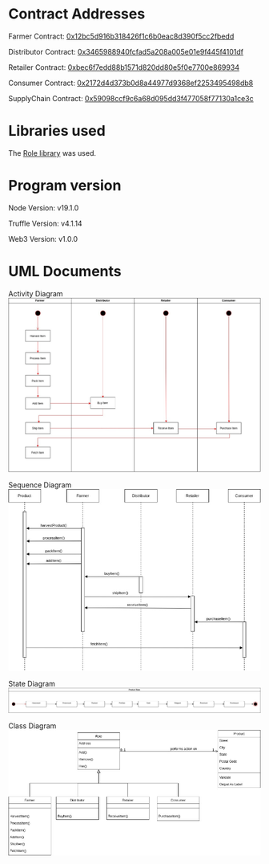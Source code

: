 # Contract Addresses 
Farmer Contract: [0x12bc5d916b318426f1c6b0eac8d390f5cc2fbedd](https://goerli.etherscan.io/address/0x12bc5d916b318426f1c6b0eac8d390f5cc2fbedd)

Distributor Contract: [0x3465988940fcfad5a208a005e01e9f445f4101df](https://goerli.etherscan.io/address/0x3465988940fcfad5a208a005e01e9f445f4101df)

Retailer Contract: [0xbec6f7edd88b1571d820dd80e5f0e7700e869934](https://goerli.etherscan.io/address/0xbec6f7edd88b1571d820dd80e5f0e7700e869934)

Consumer Contract: [0x2172d4d373b0d8a44977d9368ef2253495498db8](https://goerli.etherscan.io/address/0x2172d4d373b0d8a44977d9368ef2253495498db8)

SupplyChain Contract: [0x59098ccf9c6a68d095dd3f477058f77130a1ce3c](https://goerli.etherscan.io/address/0x59098ccf9c6a68d095dd3f477058f77130a1ce3c)


# Libraries used
The [Role library](./project-6/contracts/coffeeaccesscontrol/Roles.sol) was used.

# Program version
Node Version: v19.1.0

Truffle Version: v4.1.14

Web3 Version: v1.0.0

# UML Documents
Activity Diagram
![ActivityDiagram](./docs/ActivityDiagram.jpg)

Sequence Diagram
![SequenceDiagram](./docs/SequenceDiagram.jpg)

State Diagram
![StateDiagram](./docs/ProductStateDiagram.jpg)

Class Diagram
![ClassDiagram](./docs/ClassDiagram.jpg)

